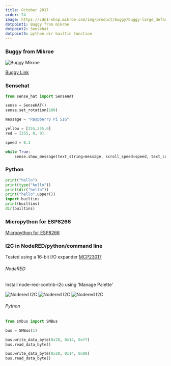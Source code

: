 ```yaml
---
title: October 2017
order: 24
image: https://cdn1-shop.mikroe.com/img/product/buggy/buggy-large_default-12x.jpg
dotpoint1: Buggy from mikroe
dotpoint2: Sensehat
dotpoint3: python dir builtin function
---
```

### Buggy from Mikroe
![Buggy Mikroe](https://shop.mikroe.com/img/cms/tech_spec_1.jpg)

[Buggy Link](https://shop.mikroe.com/buggy)

### Sensehat

```py
from sense_hat import SenseHAT

sense = SenseHAT()
sense.set_rotation(180)

message = "Raspberry Pi SIG"

yellow = [255,255,0]
red = [255, 0, 0]

speed = 0.1

while True:
    sense.show_message(text_string=message, scroll_speed=speed, text_color=yellow, back_color=red)

```

### Python 
```py
print("hello")
print(type("hello"))
print(dir("hello"))
print("hello".upper())
import builtins
print(builtins)
dir(builtins)
```

### Micropython for ESP8266
[Micropython for ESP8266](https://docs.micropython.org/en/latest/esp8266/esp8266/tutorial/intro.html)

### I2C in NodeRED/python/command line
Tested using a 16-bit I/O expander [MCP23017](http://www.microchip.com/wwwproducts/en/MCP23017) 

###### NodeRED
Install node-red-contrib-i2c using 'Manage Palette'

![Nodered I2C](https://github.com/raspberrypisig/raspberrypisig.github.io/raw/master/assets/images/nodered-i2c.jpg)
![Nodered I2C](https://github.com/raspberrypisig/raspberrypisig.github.io/raw/master/assets/images/nodered-i2c-2.jpg)
![Nodered I2C](https://github.com/raspberrypisig/raspberrypisig.github.io/raw/master/assets/images/nodered-i2c-3.jpg)

###### Python
```py
from smbus import SMBus

bus = SMBus(1)

bus.write_data_byte(0x20, 0x14, 0xff)
bus.read_data_byte()

bus.write_data_byte(0x20, 0x14, 0x00)
bus.read_data_byte()

```


